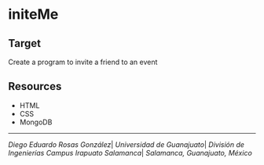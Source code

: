 # initeMe
## Target
Create a program to invite a friend to an event

## Resources
- HTML
- CSS
- MongoDB

---------------------------------------------------------------
_Diego Eduardo Rosas González_|
_Universidad de Guanajuato_|
_División de Ingenierías Campus Irapuato Salamanca_|
_Salamanca, Guanajuato, México_
